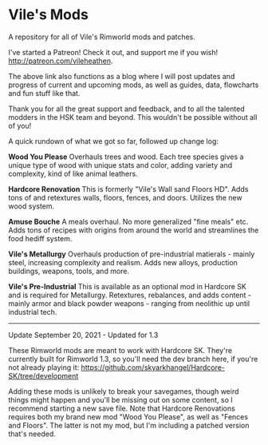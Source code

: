 # Vile's Mods
 A repository for all of Vile's Rimworld mods and patches.
 
 I've started a Patreon! Check it out, and support me if you wish! http://patreon.com/vileheathen. 
 
 The above link also functions as a blog where I will post updates and progress of current and upcoming mods, as well as guides, data, flowcharts and fun stuff like that.

Thank you for all the great support and feedback, and to all the talented modders in the HSK team and beyond. This wouldn't be possible without all of you!

A quick rundown of what we got so far, followed up change log:


**Wood You Please** Overhauls trees and wood. Each tree species gives a unique type of wood with unique stats and color, adding variety and complexity, kind of like animal leathers.

**Hardcore Renovation** This is formerly "Vile's Wall sand Floors HD". Adds tons of and retextures walls, floors, fences, and doors. Utilizes the new wood system.

**Amuse Bouche** A meals overhaul. No more generalized "fine meals" etc. Adds tons of recipes with origins from around the world and streamlines the food hediff system.

**Vile's Metallurgy** Overhauls production of pre-industrial matierals - mainly steel, increasing complexity and realism. Adds new alloys, production buildings, weapons, tools, and more.

**Vile's Pre-Industrial** This is available as an optional mod in Hardcore SK and is required for Metallurgy. Retextures, rebalances, and adds content - mainly armor and black powder weapons - ranging from neolithic up until industrial tech.


___________________________________________ 
Update September 20, 2021 - Updated for 1.3

These Rimworld mods are meant to work with Hardcore SK. They're currently built for Rimworld 1.3, so you'll need the dev branch here, if you're not already playing it: https://github.com/skyarkhangel/Hardcore-SK/tree/development

Adding these mods is unlikely to break your savegames, though weird things might happen and you'll be missing out on some content, so I recommend starting a new save file.
Note that Hardcore Renovations requires both my brand new mod "Wood You Please", as well as "Fences and Floors". The latter is not my mod, but I'm including a patched version that's needed.


 
